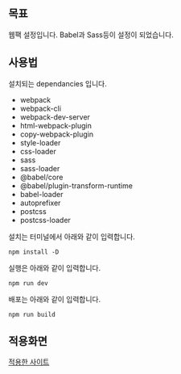 ## 목표
웹팩 설정입니다. Babel과 Sass등이 설정이 되었습니다.

## 사용법

설치되는 dependancies 입니다.
- webpack
- webpack-cli
- webpack-dev-server
- html-webpack-plugin
- copy-webpack-plugin
- style-loader
- css-loader
- sass
- sass-loader
- @babel/core
- @babel/plugin-transform-runtime
- babel-loader
- autoprefixer
- postcss
- postcss-loader

설치는 터미널에서 아래와 같이 입력합니다.
<pre>
<code>npm install -D</code>
</pre>

실행은 아래와 같이 입력합니다. 
<pre>
<code>npm run dev</code>
</pre>

배포는 아래와 같이 입력합니다.
<pre>
<code>npm run build</code>
</pre>

## 적용화면
[적용한 사이트](https://webpack-sample.netlify.app/)



